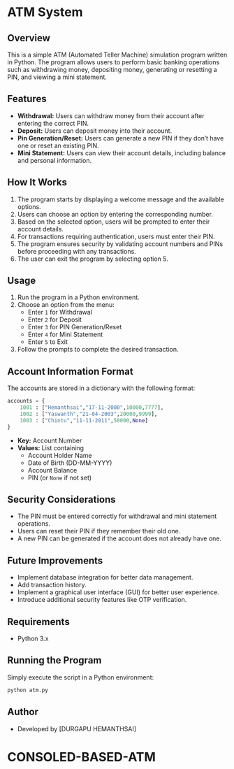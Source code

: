 # ATM System

## Overview
This is a simple ATM (Automated Teller Machine) simulation program written in Python. The program allows users to perform basic banking operations such as withdrawing money, depositing money, generating or resetting a PIN, and viewing a mini statement.

## Features
- **Withdrawal:** Users can withdraw money from their account after entering the correct PIN.
- **Deposit:** Users can deposit money into their account.
- **Pin Generation/Reset:** Users can generate a new PIN if they don’t have one or reset an existing PIN.
- **Mini Statement:** Users can view their account details, including balance and personal information.

## How It Works
1. The program starts by displaying a welcome message and the available options.
2. Users can choose an option by entering the corresponding number.
3. Based on the selected option, users will be prompted to enter their account details.
4. For transactions requiring authentication, users must enter their PIN.
5. The program ensures security by validating account numbers and PINs before proceeding with any transactions.
6. The user can exit the program by selecting option 5.

## Usage
1. Run the program in a Python environment.
2. Choose an option from the menu:
   - Enter `1` for Withdrawal
   - Enter `2` for Deposit
   - Enter `3` for PIN Generation/Reset
   - Enter `4` for Mini Statement
   - Enter `5` to Exit
3. Follow the prompts to complete the desired transaction.

## Account Information Format
The accounts are stored in a dictionary with the following format:
```python
accounts = {
    1001 : ["Hemanthsai","17-11-2000",10000,7777],
    1002 : ["Yaswanth","21-04-2003",20000,9999],
    1003 : ["Chintu","11-11-2011",50000,None]    
}
```
- **Key:** Account Number
- **Values:** List containing
  - Account Holder Name
  - Date of Birth (DD-MM-YYYY)
  - Account Balance
  - PIN (or `None` if not set)

## Security Considerations
- The PIN must be entered correctly for withdrawal and mini statement operations.
- Users can reset their PIN if they remember their old one.
- A new PIN can be generated if the account does not already have one.

## Future Improvements
- Implement database integration for better data management.
- Add transaction history.
- Implement a graphical user interface (GUI) for better user experience.
- Introduce additional security features like OTP verification.

## Requirements
- Python 3.x

## Running the Program
Simply execute the script in a Python environment:
```sh
python atm.py
```

## Author
- Developed by [DURGAPU HEMANTHSAI]

# CONSOLED-BASED-ATM
